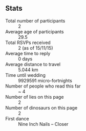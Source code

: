 ## Stats
<a name="stats"/>

<dl>
<dt>Total number of participants</dt><dd>2</dd>
<dt>Average age of participants</dt><dd>29.5</dd>
<dt>Total RSVPs received</dt><dd>2 (as of 15/11/15)</dd>
<dt>Average time to reply</dt><dd>0 days</dd>
<dt>Average distance to travel</dt><dd>5.044 km</dd>
<dt>Time until wedding</dt><dd><span id="countdown">9929591</span> micro-fortnights</dd>
<dt>Number of people who read this far</dt><dd>~ 4</dd>
<dt>Number of lies on this page</dt><dd>2</dd>
<dt>Number of dinosaurs on this page</dt><dd>2</dd>
<dt>First dance</dt><dd><span id="first-dance">Nine Inch Nails – Closer</span></dd>
</dl>

